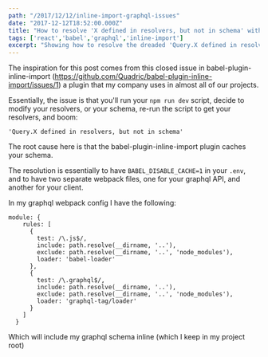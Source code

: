 ```yaml
---
path: "/2017/12/12/inline-import-graphql-issues"
date: "2017-12-12T18:52:00.000Z"
title: "How to resolve 'X defined in resolvers, but not in schema' with babel-plugin-inline-import"
tags: ['react','babel','graphql','inline-import']
excerpt: "Showing how to resolve the dreaded 'Query.X defined in resolvers, but not in schema' issue when your X is **definitely** defined in both"
---
```


The inspiration for this post comes from this closed issue in
babel-plugin-inline-import
(https://github.com/Quadric/babel-plugin-inline-import/issues/1) a plugin that
my company uses in almost all of our projects.

Essentially, the issue is that you'll run your `npm run dev` script, decide to
modify your resolvers, or your schema, re-run the script to get your resolvers,
and boom:

`'Query.X defined in resolvers, but not in schema'`

The root cause here is that the babel-plugin-inline-import plugin caches your
schema.

The resolution is essentially to have `BABEL_DISABLE_CACHE=1` in your `.env`,
and to have two separate webpack files, one for your graphql API, and another
for your client.

In my graphql webpack config I have the following:

```
module: {
    rules: [
      {
        test: /\.js$/,
        include: path.resolve(__dirname, '..'),
        exclude: path.resolve(__dirname, '..', 'node_modules'),
        loader: 'babel-loader'
      },
      {
        test: /\.graphql$/,
        include: path.resolve(__dirname, '..'),
        exclude: path.resolve(__dirname, '..', 'node_modules'),
        loader: 'graphql-tag/loader'
      }
    ]
  }
```

Which will include my graphql schema inline (which I keep in my project root)
